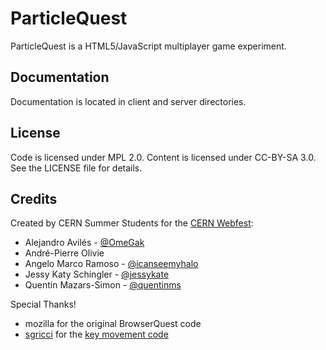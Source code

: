 ParticleQuest
============

ParticleQuest is a HTML5/JavaScript multiplayer game experiment.


Documentation
-------------

Documentation is located in client and server directories.


License
-------

Code is licensed under MPL 2.0. Content is licensed under CC-BY-SA 3.0.
See the LICENSE file for details.


Credits
-------
Created by CERN Summer Students for the [CERN Webfest](http://www.citizencyberscience.net/cern-webfest/):

* Alejandro Avilés - [@OmeGak](http://twitter.com/OmeGak)
* André-Pierre Olivie
* Angelo Marco Ramoso - [@icanseemyhalo](http://twitter.com/icanseemyhalo)
* Jessy Katy Schingler - [@jessykate](http://twitter.com/jessykate)
* Quentin Mazars-Simon - [@quentinms](http://twitter.com/quentinms)

Special Thanks!
* mozilla for the original BrowserQuest code
* [sgricci](https://github.com/sgricci) for the [key movement code](https://github.com/mozilla/BrowserQuest/pull/24)
